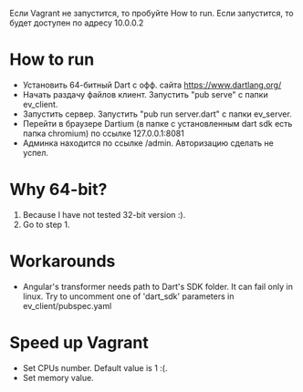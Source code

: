 Если Vagrant не запустится, то пробуйте How to run. Если запустится, то будет
доступен по адресу 10.0.0.2

# How to run

- Установить 64-битный Dart с офф. сайта https://www.dartlang.org/
- Начать раздачу файлов клиент. Запустить "pub serve" с папки ev_client.
- Запустить сервер. Запустить "pub run server.dart" с папки ev_server.
- Перейти в браузере Dartium (в папке с установленным dart sdk есть папка chromium) по
ссылке 127.0.0.1:8081
- Админка находится по ссылке /admin. Авторизацию сделать не успел.

# Why 64-bit?

1. Because I have not tested 32-bit version :).
2. Go to step 1.

# Workarounds

- Angular's transformer needs path to Dart's SDK folder. It can fail only in linux.
Try to uncomment one of 'dart_sdk' parameters in ev_client/pubspec.yaml

# Speed up Vagrant

- Set CPUs number. Default value is 1 :(.
- Set memory value.